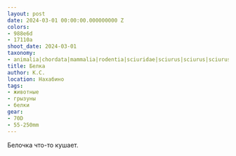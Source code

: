 ```yaml
---
layout: post
date: 2024-03-01 00:00:00.000000000 Z
colors:
- 988e6d
- 17110a
shoot_date: 2024-03-01
taxonomy:
- animalia|chordata|mammalia|rodentia|sciuridae|sciurus|sciurus|sciurus vulgaris
title: Белка
author: К.С.
location: Нахабино
tags:
- животные
- грызуны
- белки
gear:
- 70D
- 55-250mm
---
```

Белочка что-то кушает.

